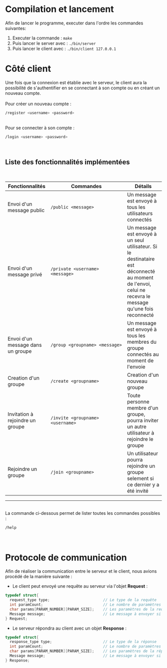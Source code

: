 # Compilation et lancement
Afin de lancer le programme, executer dans l'ordre les commandes suivantes:
1. Executer la commande : ```make```
2. Puis lancer le server avec : ```./bin/server```
3. Puis lancer le client avec : ```./bin/client 127.0.0.1```

# Côté client
Une fois que la connexion est établie avec le serveur, le client aura la possibilité de s'authentifier en se connectant à son compte ou en créant un nouveau compte. <br /> <br />
Pour créer un nouveau compte : 
```sh
/register <username> <password>
```
<br />
Pour se connecter à son compte : 

```sh
/login <username> <password>
```
<br />


## Liste des fonctionnalités implémentées
<br>

| Fonctionnalités | <div style="width:230px">Commandes</div> | Détails |
| --------------- | ----------- |--------- |
|Envoi d'un message public | ```/public <message> ```| Un message est envoyé à tous les utilisateurs connectés  |
|Envoi d'un message privé | ```/private <username> <message>``` | Un message est envoyé à un seul utilisateur. Si le destinataire est déconnecté au moment de l'envoi, celui ne recevra le message qu'une fois reconnecté | 
| Envoi d'un message dans un groupe | ```/group <groupname> <message>``` |Un message est envoyé à tous les membres du groupe connectés au moment de l'envoie | 
| Creation d'un groupe | ```/create <groupname>``` |Creation d'un nouveau groupe | 
| Invitation à rejoindre un groupe | ```/invite <groupname> <username>``` |Toute personne membre d'un groupe, pourra inviter un autre utilisateur à rejoindre le groupe | 
| Rejoindre un groupe | ```/join <groupname>``` |Un utilisateur pourra rejoindre un groupe selement si ce dernier y a été invité | 
<hr>
<br>
La commande ci-dessous permet de lister toutes les commandes possibles : 

```sh
/help
```
<br />

# Protocole de communication

Afin de réaliser la communication entre le serveur et le client, nous avions procédé de la manière suivante :<br>

- Le client peut envoyé une requête au serveur via l'objet **Request** : 
```c
typedef struct{
  request_type type;                        // Le type de la requête
  int paramCount;                           // Le nombre de paramètres envoyés
  char params[PARAM_NUMBER][PARAM_SIZE];    // Les paramètres de la requête
  Message message;                          // Le message à envoyer si nécessaire
} Request;
```

- Le serveur répondra au client avec un objet **Response** :
```c
typedef struct{
  response_type type;                       // Le type de la réponse
  int paramCount;                           // Le nombre de paramètres envoyés
  char params[PARAM_NUMBER][PARAM_SIZE];    // Les paramètres de la réponse
  Message message;                          // Le message à envoyer si nécessaire
} Response;
```

